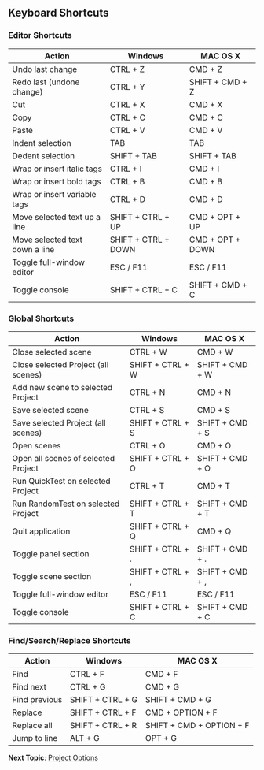 ## Keyboard Shortcuts

### Editor Shortcuts

| Action                         | Windows             | MAC OS X            |
| ----------------               | --------            | --------            |
| Undo last change               | CTRL + Z            | CMD + Z             |
| Redo last (undone change)      | CTRL + Y            | SHIFT + CMD + Z     |
| Cut                            | CTRL + X            | CMD + X             |
| Copy                           | CTRL + C            | CMD + C             |
| Paste                          | CTRL + V            | CMD + V             |
| Indent selection               | TAB                 | TAB                 |
| Dedent selection               | SHIFT + TAB         | SHIFT + TAB         |
| Wrap or insert italic tags     | CTRL + I            | CMD + I             |
| Wrap or insert bold tags       | CTRL + B            | CMD + B             |
| Wrap or insert variable tags   | CTRL + D            | CMD + D             |
| Move selected text up a line   | SHIFT + CTRL + UP   | CMD + OPT + UP   |
| Move selected text down a line | SHIFT + CTRL + DOWN | CMD + OPT + DOWN |
| Toggle full-window editor      | ESC / F11           | ESC / F11           |
| Toggle console                 | SHIFT + CTRL + C    | SHIFT + CMD + C     |

### Global Shortcuts

| Action                              | Windows             | MAC OS X            |
| ----------------                    | --------            | --------            |
| Close selected scene                | CTRL + W            | CMD + W             |
| Close selected Project (all scenes) | SHIFT + CTRL + W    | SHIFT + CMD + W     |
| Add new scene to selected Project   | CTRL + N            | CMD + N             |
| Save selected scene                 | CTRL + S            | CMD + S             |
| Save selected Project (all scenes)  | SHIFT + CTRL + S    | SHIFT + CMD + S     |
| Open scenes                         | CTRL + O            | CMD + O             |
| Open all scenes of selected Project | SHIFT + CTRL + O    | SHIFT + CMD + O     |
| Run QuickTest on selected Project   | CTRL + T            | CMD + T             |
| Run RandomTest on selected Project  | SHIFT + CTRL + T    | SHIFT + CMD + T     |
| Quit application                    | SHIFT + CTRL + Q    | CMD + Q             |
| Toggle panel section                | SHIFT + CTRL + .    | SHIFT + CMD + .     |
| Toggle scene section                | SHIFT + CTRL + ,    | SHIFT + CMD + ,     |
| Toggle full-window editor           | ESC / F11           | ESC / F11           |
| Toggle console                      | SHIFT + CTRL + C    | SHIFT + CMD + C     |


### Find/Search/Replace Shortcuts

| Action                              | Windows             | MAC OS X                 |
| ----------------                    | --------            | --------                 |
| Find                                | CTRL + F            | CMD + F                  |
| Find next                           | CTRL + G            | CMD + G                  |
| Find previous                       | SHIFT + CTRL + G    | SHIFT + CMD + G          |
| Replace                             | SHIFT + CTRL + F    | CMD + OPTION + F         |
| Replace all                         | SHIFT + CTRL + R    | SHIFT + CMD + OPTION + F |
| Jump to line                        | ALT + G             | OPT + G                  |

**Next Topic**: [Project Options](topics/project-options.md "Project Options")
